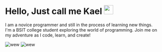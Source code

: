 # Hello, Just call me Kael <img src="https://raw.githubusercontent.com/TheDudeThatCode/TheDudeThatCode/master/Assets/Hi.gif" width="30px">
I am a novice programmer and still in the process of learning new things. I'm a BSIT college student exploring the world of programming. Join me on my adventure as I code, learn, and create!

![wew](https://github-readme-stats.vercel.app/api?username=Kaelx&show_icons=true&theme=transparent&rank_icon=github&hide_border=true&line_height=35&custom_title=Kael's%20Github%20Stats)
![wew](https://github-readme-stats.vercel.app/api/top-langs/?username=Kaelx&theme=transparent&hide_border=true&hide_title=true&count_weight=0.4&size_weight=0.4)
